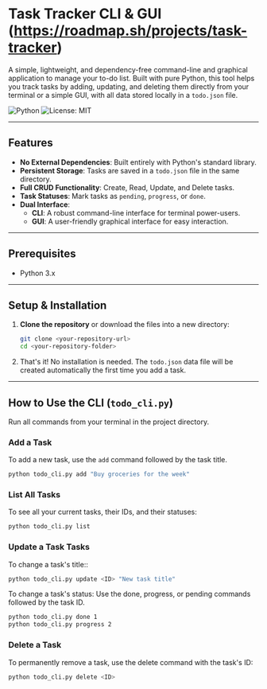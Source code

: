 # Task Tracker CLI & GUI (https://roadmap.sh/projects/task-tracker)

A simple, lightweight, and dependency-free command-line and graphical application to manage your to-do list. Built with pure Python, this tool helps you track tasks by adding, updating, and deleting them directly from your terminal or a simple GUI, with all data stored locally in a `todo.json` file.

![Python](https://img.shields.io/badge/python-3.x-blue.svg)
![License: MIT](https://img.shields.io/badge/License-MIT-yellow.svg)

---

## Features

- **No External Dependencies**: Built entirely with Python's standard library.
- **Persistent Storage**: Tasks are saved in a `todo.json` file in the same directory.
- **Full CRUD Functionality**: Create, Read, Update, and Delete tasks.
- **Task Statuses**: Mark tasks as `pending`, `progress`, or `done`.
- **Dual Interface**:
  - **CLI**: A robust command-line interface for terminal power-users.
  - **GUI**: A user-friendly graphical interface for easy interaction.

---

## Prerequisites

- Python 3.x

---

## Setup & Installation

1.  **Clone the repository** or download the files into a new directory:
    ```bash
    git clone <your-repository-url>
    cd <your-repository-folder>
    ```

2.  That's it! No installation is needed. The `todo.json` data file will be created automatically the first time you add a task.

---

## How to Use the CLI (`todo_cli.py`)

Run all commands from your terminal in the project directory.

### Add a Task

To add a new task, use the `add` command followed by the task title.
```bash
python todo_cli.py add "Buy groceries for the week"
```

### List All Tasks

To see all your current tasks, their IDs, and their statuses:
```bash
python todo_cli.py list
```
### Update a Task Tasks

To change a task's title::
```bash
python todo_cli.py update <ID> "New task title"
```

To change a task's status:
Use the done, progress, or pending commands followed by the task ID.
```bash
python todo_cli.py done 1
python todo_cli.py progress 2
```

### Delete a Task
To permanently remove a task, use the delete command with the task's ID:
```bash
python todo_cli.py delete <ID>
```
